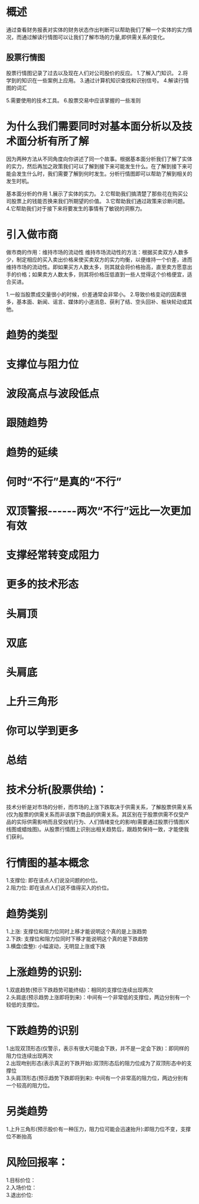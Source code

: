 # 概述
通过查看财务报表对实体的财务状态作出判断可以帮助我们了解一个实体的实力情况，而通过解读行情图可以让我们了解市场的力量,即供需关系的变化。

## 股票行情图
股票行情图记录了过去以及现在人们对公司股价的反应。
1.了解入门知识。
2.将学到的知识在一些案例上应用。
3.通过计算机知识查找和识别信号。
4.解读行情图的词汇

5.需要使用的技术工具。
6.股票交易中应该掌握的一些准则

# 为什么我们需要同时对基本面分析以及技术面分析有所了解
因为两种方法从不同角度向你讲述了同一个故事。根据基本面分析我们了解了实体的实力，然后再加之政策我们可以了解到接下来可能发生什么。在了解到接下来可能会发生什么时，我们需要了解到何时发生。分析行情图即可以帮助了解到相关的发生时机。

基本面分析的作用
1.展示了实体的实力。
2.它帮助我们搞清楚了那些花在购买公司股票上的钱能否换来我们所期望的价值。
3.它帮助我们通过政策来诊断问题。
4.它帮助我们对于接下来将要发生的事情有了敏锐的洞察力。

# 引入做市商
做市商的作用：维持市场的流动性
维持市场流动性的方法：根据买卖双方人数多少，制定相应的买入卖出价格来使买卖双方的实力均衡，以便维持一个价差，进而维持市场的流动性。即如果买方人数太多，则其就会将价格抬高，直至卖方愿意出手的价格；如果卖方人数太多，则其将价格压低直到一些人觉得这个价格便宜，适合买进。

1.一般当股票成交量很小的时候，价差通常会非常小。
2.导致价格变动的因素很多，基本面、新闻、谣言、媒体的小道消息、获利了结、空头回补、板块轮动或其他。

# 趋势的类型
# 支撑位与阻力位
# 波段高点与波段低点
# 跟随趋势
# 趋势的延续
# 何时“不行”是真的“不行”
# 双顶警报------两次“不行”远比一次更加有效
# 支撑经常转变成阻力
# 更多的技术形态
# 头肩顶
# 双底
# 头肩底
# 上升三角形
# 你可以学到更多

# 总结
# 技术分析(股票供给)：
技术分析是对市场的分析，而市场的上涨下跌取决于供需关系，了解股票供需关系(仅为股票的供需关系而非该旗下商品的供需关系。其区别在于股票供需不仅受产品的实际供需影响而且受投机行为、人们情绪变化的影响)需要通过股票行情图(K线图或蜡烛图)。从股票行情图上识别出相关趋势后，跟趋势保持一致，才能使我们获利。

# 行情图的基本概念
1.支撑位: 即在该点人们说没问题的价位。             
2.阻力位: 即在该点人们说不值得买入的价位。             

# 趋势类别
1.上涨: 支撑位和阻力位同时上移才能说明这个真的是上涨趋势            
2.下跌: 支撑位和阻力位同时下移才能说明这个真的是下跌趋势             
3.横盘(盘整): 小幅波动，无明显上涨或下跌               

# 上涨趋势的识别:
1.双底趋势(预示下跌趋势可能终结)：相同的支撑位连续出现两次           
2.头肩底(预示趋势上涨即将到来)：中间有一个非常低的支撑位，两边分别有一个较低的支撑位。          

# 下跌趋势的识别
1.出现双顶形态(仅警示，表示有很大可能会下跌，并不是一定会下跌)：即同样的阻力位连续出现两次         
2.出现吻别形态(表示真正的下跌开始):双顶形态后的阻力位成为了双顶形态中的支撑位          
3.头肩顶形态(预示趋势下跌即将到来): 中间有一个非常高的阻力位，两边分别有一个较高的阻力位。         

# 另类趋势
1.上升三角形(预示股价有一种压力，阻力位可能会迅速抬升):即阻力位不变，支撑位不断抬高       

# 风险回报率：
1.目标价位：       
2.入场价位：         
3.退出价位:       
